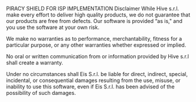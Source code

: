 PIRACY SHIELD FOR ISP IMPLEMENTATION
Disclaimer
While Hive s.r.l. make every effort to deliver high quality products, we do not guarantee that our products are free from defects. Our software is provided “as is," and you use the software at your own risk.

We make no warranties as to performance, merchantability, fitness for a particular purpose, or any other warranties whether expressed or implied.

No oral or written communication from or information provided by Hive s.r.l shall create a warranty.

Under no circumstances shall Eis S.r.l. be liable for direct, indirect, special, incidental, or consequential damages resulting from the use, misuse, or inability to use this software, even if Eis S.r.l. has been advised of the possibility of such damages.
